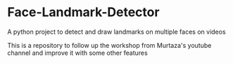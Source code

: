 # Face-Landmark-Detector

A python project to detect and draw landmarks on multiple faces on videos

This is a repository to follow up the workshop from Murtaza's youtube channel and improve it with some other features
